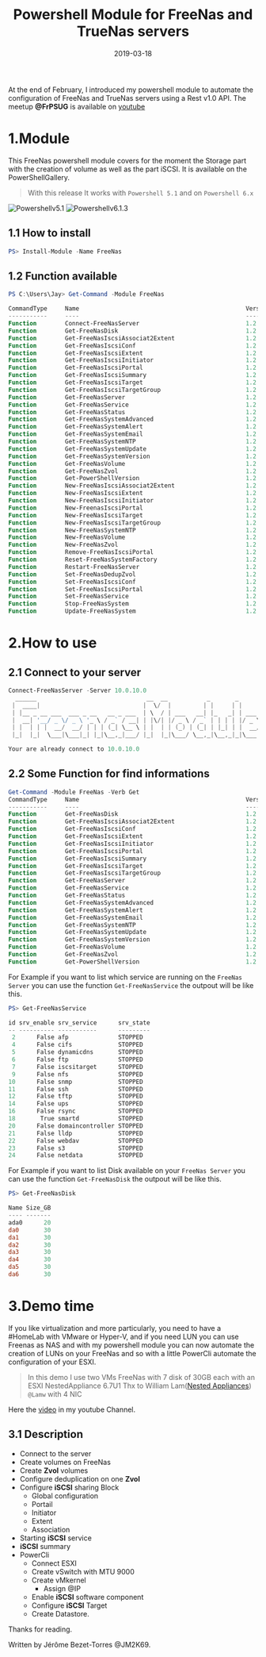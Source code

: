 ﻿---
layout: post
title: "Powershell Module for FreeNas and TrueNas servers"
date: 2019-03-18
tags: [PowerShell, API, FreeNas, NAS,PowershellGallery, Module ]
published : true
---

At the end of February, I introduced my powershell module to automate the configuration of FreeNas and TrueNas servers using a Rest v1.0 API. The meetup **@FrPSUG** is available on [youtube](https://youtu.be/3OR143IPQ4o)

# 1.Module

This FreeNas powershell module covers for the moment the Storage part with the creation of volume as well as the part iSCSI. It is available on the PowerShellGallery.

> With this release It works with `Powershell 5.1`  and on `Powershell 6.x`

![Powershellv5.1](/img/FreeNas2.PNG) ![Powershellv6.1.3](/img/FreeNas1.PNG)

## 1.1 How to install

```powershell
PS> Install-Module -Name FreeNas
```

## 1.2 Function available

```powershell
PS C:\Users\Jay> Get-Command -Module FreeNas

CommandType     Name                                               Version    Source
-----------     ----                                               -------    ------
Function        Connect-FreeNasServer                              1.2        FreeNas
Function        Get-FreeNasDisk                                    1.2        FreeNas
Function        Get-FreeNasIscsiAssociat2Extent                    1.2        FreeNas
Function        Get-FreeNasIscsiConf                               1.2        FreeNas
Function        Get-FreeNasIscsiExtent                             1.2        FreeNas
Function        Get-FreeNasIscsiInitiator                          1.2        FreeNas
Function        Get-FreeNasIscsiPortal                             1.2        FreeNas
Function        Get-FreeNasIscsiSummary                            1.2        FreeNas
Function        Get-FreeNasIscsiTarget                             1.2        FreeNas
Function        Get-FreeNasIscsiTargetGroup                        1.2        FreeNas
Function        Get-FreeNasServer                                  1.2        FreeNas
Function        Get-FreeNasService                                 1.2        FreeNas
Function        Get-FreeNasStatus                                  1.2        FreeNas
Function        Get-FreeNasSystemAdvanced                          1.2        FreeNas
Function        Get-FreeNasSystemAlert                             1.2        FreeNas
Function        Get-FreeNasSystemEmail                             1.2        FreeNas
Function        Get-FreeNasSystemNTP                               1.2        FreeNas
Function        Get-FreeNasSystemUpdate                            1.2        FreeNas
Function        Get-FreeNasSystemVersion                           1.2        FreeNas
Function        Get-FreeNasVolume                                  1.2        FreeNas
Function        Get-FreeNasZvol                                    1.2        FreeNas
Function        Get-PowerShellVersion                              1.2        FreeNas
Function        New-FreeNasIscsiAssociat2Extent                    1.2        FreeNas
Function        New-FreeNasIscsiExtent                             1.2        FreeNas
Function        New-FreeNasIscsiInitiator                          1.2        FreeNas
Function        New-FreenasIscsiPortal                             1.2        FreeNas
Function        New-FreeNasIscsiTarget                             1.2        FreeNas
Function        New-FreeNasIscsiTargetGroup                        1.2        FreeNas
Function        New-FreeNasSystemNTP                               1.2        FreeNas
Function        New-FreeNasVolume                                  1.2        FreeNas
Function        New-FreeNasZvol                                    1.2        FreeNas
Function        Remove-FreeNasIscsiPortal                          1.2        FreeNas
Function        Reset-FreeNasSystemFactory                         1.2        FreeNas
Function        Restart-FreeNasServer                              1.2        FreeNas
Function        Set-FreeNasDedupZvol                               1.2        FreeNas
Function        Set-FreeNasIscsiConf                               1.2        FreeNas
Function        Set-FreeNasIscsiPortal                             1.2        FreeNas
Function        Set-FreeNasService                                 1.2        FreeNas
Function        Stop-FreeNasSystem                                 1.2        FreeNas
Function        Update-FreeNasSystem                               1.2        FreeNas
```

# 2.How to use

## 2.1 Connect to your server

```powershell
Connect-FreeNasServer -Server 10.0.10.0
  ______                               __  __           _       _             __  __
 |  ____|                             |  \/  |         | |     | |           /_ |/_ |
 | |__ _ __ ___  ___ _ __   __ _ ___  | \  / | ___   __| |_   _| | ___  __   __ | | |
 |  __| '__/ _ \/ _ \ '_ \ / _` / __| | |\/| |/ _ \ / _` | | | | |/ _ \ \ \ / / | | |
 | |  | | |  __/  __/ | | | (_| \__ \ | |  | | (_) | (_| | |_| | |  __/  \ V /| |_| |
 |_|  |_|  \___|\___|_| |_|\__,_|___/ |_|  |_|\___/ \__,_|\__,_|_|\___|   \_/ |_(_)_|

Your are already connect to 10.0.10.0
```

## 2.2 Some Function for find informations

```powershell
Get-Command -Module FreeNas -Verb Get
CommandType     Name                                               Version    Source
-----------     ----                                               -------    ------
Function        Get-FreeNasDisk                                    1.2        FreeNas
Function        Get-FreeNasIscsiAssociat2Extent                    1.2        FreeNas
Function        Get-FreeNasIscsiConf                               1.2        FreeNas
Function        Get-FreeNasIscsiExtent                             1.2        FreeNas
Function        Get-FreeNasIscsiInitiator                          1.2        FreeNas
Function        Get-FreeNasIscsiPortal                             1.2        FreeNas
Function        Get-FreeNasIscsiSummary                            1.2        FreeNas
Function        Get-FreeNasIscsiTarget                             1.2        FreeNas
Function        Get-FreeNasIscsiTargetGroup                        1.2        FreeNas
Function        Get-FreeNasServer                                  1.2        FreeNas
Function        Get-FreeNasService                                 1.2        FreeNas
Function        Get-FreeNasStatus                                  1.2        FreeNas
Function        Get-FreeNasSystemAdvanced                          1.2        FreeNas
Function        Get-FreeNasSystemAlert                             1.2        FreeNas
Function        Get-FreeNasSystemEmail                             1.2        FreeNas
Function        Get-FreeNasSystemNTP                               1.2        FreeNas
Function        Get-FreeNasSystemUpdate                            1.2        FreeNas
Function        Get-FreeNasSystemVersion                           1.2        FreeNas
Function        Get-FreeNasVolume                                  1.2        FreeNas
Function        Get-FreeNasZvol                                    1.2        FreeNas
Function        Get-PowerShellVersion                              1.2        FreeNas
```
For Example if you want to list which service are running on the `FreeNas Server` you can use the function
`Get-FreeNasService` the outpout will be like this.

```powershell
PS> Get-FreeNasService

id srv_enable srv_service      srv_state
-- ---------- -----------      ---------
 2      False afp              STOPPED
 4      False cifs             STOPPED
 5      False dynamicdns       STOPPED
 6      False ftp              STOPPED
 7      False iscsitarget      STOPPED
 9      False nfs              STOPPED
10      False snmp             STOPPED
11      False ssh              STOPPED
12      False tftp             STOPPED
14      False ups              STOPPED
16      False rsync            STOPPED
18       True smartd           STOPPED
20      False domaincontroller STOPPED
21      False lldp             STOPPED
22      False webdav           STOPPED
23      False s3               STOPPED
24      False netdata          STOPPED
```

For Example if you want to list Disk available on your `FreeNas Server` you can use the function
`Get-FreeNasDisk` the outpout will be like this.

```powershell
PS> Get-FreeNasDisk

Name Size_GB
---- -------
ada0      20
da0       30
da1       30
da2       30
da3       30
da4       30
da5       30
da6       30
```

# 3.Demo time

If you like virtualization and more particularly, you need to have a #HomeLab with VMware or Hyper-V, and if you need LUN you can use Freenas as NAS and with my powershell module you can now automate the creation of LUNs on your FreeNas and so with a little PowerCli automate the configuration of your ESXI.

> In this demo I use two VMs FreeNas with 7 disk of 30GB each with an ESXI NestedAppliance 6.7U1 Thx to William Lam([Nested Appliances](http://vmwa.re/nestedesxi)) `@Lamw` with 4 NIC

Here the [video](https://youtu.be/JpkEP9nkiN4) in my youtube Channel.
 
## 3.1 Description

* Connect to the server
* Create volumes on FreeNas
* Create **Zvol** volumes
* Configure deduplication on one **Zvol**
* Configure **iSCSI** sharing Block
    * Global configuration
    * Portail
    * Initiator
    * Extent
    * Association
* Starting **iSCSI** service
* **iSCSI** summary
* PowerCli
    * Connect ESXI
    * Create vSwitch with MTU 9000
    * Create vMkernel
        * Assign @IP
    * Enable **iSCSI** software component
    * Configure **iSCSI** Target
    * Create Datastore.

Thanks for reading.

Written by Jérôme Bezet-Torres @JM2K69.

